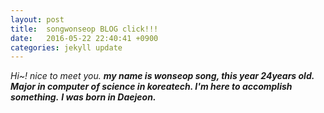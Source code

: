 ```yaml
---
layout: post
title:  songwonseop BLOG click!!!
date:   2016-05-22 22:40:41 +0900
categories: jekyll update
---
```

*Hi~! nice to meet you.*
***my name is wonseop song, this year 24years old.***
***Major in computer of science in koreatech. I'm here to accomplish something.***
***I was born in Daejeon.***


[jekyll-docs]: http://jekyllrb.com/docs/home
[jekyll-gh]:   https://github.com/jekyll/jekyll
[jekyll-talk]: https://talk.jekyllrb.com/

